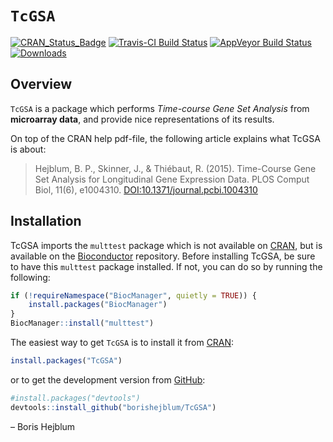
<!-- README.md is generated from README.Rmd. Please edit that file -->

# `TcGSA`

[![CRAN\_Status\_Badge](http://www.r-pkg.org/badges/version/TcGSA)](https://cran.r-project.org/package=TcGSA)
[![Travis-CI Build
Status](https://travis-ci.org/borishejblum/TcGSA.svg?branch=master)](https://travis-ci.org/borishejblum/TcGSA)
[![AppVeyor Build
Status](https://ci.appveyor.com/api/projects/status/github/borishejblum/TcGSA?branch=master&svg=true)](https://ci.appveyor.com/project/borishejblum/TcGSA)
[![Downloads](https://cranlogs.r-pkg.org/badges/TcGSA?color=blue)](https://www.r-pkg.org/pkg/TcGSA)

## Overview

`TcGSA` is a package which performs *Time-course Gene Set Analysis* from
**microarray data**, and provide nice representations of its results.

On top of the CRAN help pdf-file, the following article explains what
TcGSA is about:

> Hejblum, B. P., Skinner, J., & Thiébaut, R. (2015). Time-Course Gene
> Set Analysis for Longitudinal Gene Expression Data. PLOS Comput Biol,
> 11(6), e1004310.
> [DOI:10.1371/journal.pcbi.1004310](https://doi.org/10.1371/journal.pcbi.1004310)

## Installation

TcGSA imports the `multtest` package which is not available on
[CRAN](https://cran.r-project.org/), but is available on the
[Bioconductor](https://www.bioconductor.org/packages/release/bioc/html/multtest.html)
repository. Before installing TcGSA, be sure to have this `multtest`
package installed. If not, you can do so by running the following:

``` r
if (!requireNamespace("BiocManager", quietly = TRUE)) {
    install.packages("BiocManager")
}
BiocManager::install("multtest")
```

The easiest way to get `TcGSA` is to install it from
[CRAN](https://cran.r-project.org/package=TcGSA):

``` r
install.packages("TcGSA")
```

or to get the development version from
[GitHub](https://github.com/denisagniel/tcgsaseq):

``` r
#install.packages("devtools")
devtools::install_github("borishejblum/TcGSA")
```

– Boris Hejblum
